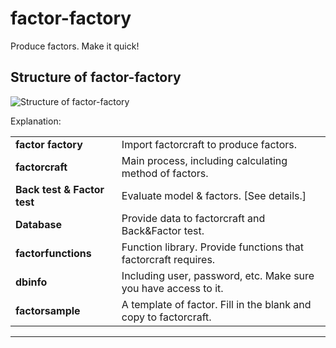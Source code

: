 # factor-factory
Produce factors. Make it quick!

## Structure of factor-factory
![Structure of factor-factory](https://github.com/Hilbert1984/factor-factory/blob/master/figure/structure_of_factor_factory.jpg)

Explanation:
<table>
<tr>
    <td><b> factor factory </b></td>
    <td> Import factorcraft to produce factors. </td>
</tr>
<tr>
    <td><b> factorcraft </b></td>
    <td> Main process, including calculating method of factors. </td>
</tr>
<tr>
    <td><b> Back test & Factor test </b></td>
    <td> Evaluate model & factors. [See details.]<https://github.com/Hilbert1984/Back-test> </td>
</tr>
<tr>
    <td><b> Database </b></td>
    <td> Provide data to factorcraft and Back&Factor test. </td>
</tr>
<tr>
    <td><b> factorfunctions </b></td>
    <td> Function library. Provide functions that factorcraft requires. </td>
</tr>
<tr>
    <td><b> dbinfo </b></td>
    <td> Including user, password, etc. Make sure you have access to it. </td>
</tr>
<tr>
    <td><b> factorsample </b></td>
    <td> A template of factor. Fill in the blank and copy to factorcraft. </td>
</tr>
</table>


<hr>